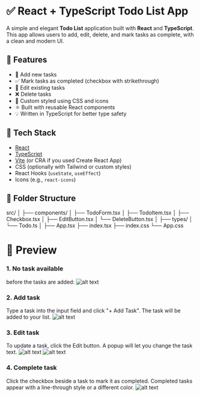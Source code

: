 # ✅ React + TypeScript Todo List App

A simple and elegant **Todo List** application built with **React** and **TypeScript**. This app allows users to add, edit, delete, and mark tasks as complete, with a clean and modern UI.

## 🚀 Features

- 📌 Add new tasks
- ✅ Mark tasks as completed (checkbox with strikethrough)
- 📝 Edit existing tasks
- ❌ Delete tasks
- 🎨 Custom styled using CSS and icons
- ⚛️ Built with reusable React components
- 💡 Written in TypeScript for better type safety

## 🧩 Tech Stack

- [React](https://reactjs.org/)
- [TypeScript](https://www.typescriptlang.org/)
- [Vite](https://vitejs.dev/) (or CRA if you used Create React App)
- CSS (optionally with Tailwind or custom styles)
- React Hooks (`useState`, `useEffect`)
- Icons (e.g., `react-icons`)

## 📁 Folder Structure

src/
│
├── components/
│ ├── TodoForm.tsx
│ ├── TodoItem.tsx
│ ├── Checkbox.tsx
│ ├── EditButton.tsx
│ └── DeleteButton.tsx
│
├── types/
│ └── Todo.ts
│
├── App.tsx
├── index.tsx
├── index.css
└── App.css
# 📸 Preview
### 1. No task available
before the tasks are added:
![alt text](images/weolcome.png)
### 2. Add task
Type a task into the input field and click "+ Add Task".
The task will be added to your list.
![alt text](<images/add task.png>)
### 3. Edit task
To update a task, click the Edit button.
A popup will let you change the task text.
![alt text](<images/edit1.png>)
![alt text](<images/edit2.png>)
### 4. Complete task
Click the checkbox beside a task to mark it as completed.
Completed tasks appear with a line-through style or a different color.
![alt text](<images/complete.png>)
